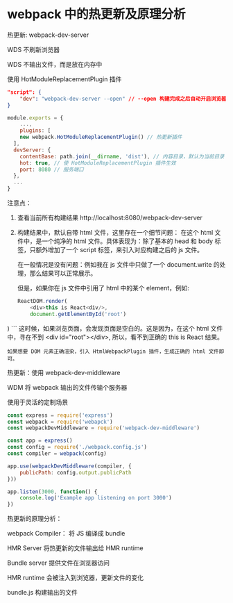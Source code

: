 # webpack 中的热更新及原理分析

热更新: webpack-dev-server

WDS 不刷新浏览器

WDS 不输出文件，而是放在内存中

使用 HotModuleReplacementPlugin 插件

```json
"script": {
	"dev": "webpack-dev-server --open" // --open 构建完成之后自动开启浏览器
}
```
```javascript
module.exports = {
	...,
	plugins: [
    new webpack.HotModuleReplacementPlugin() // 热更新插件
  ],
  devServer: {
    contentBase: path.join(__dirname, 'dist'), // 内容目录，默认为当前目录
    hot: true, // 使 HotModuleReplacementPlugin 插件生效
    port: 8080 // 服务端口
  },
  ...
}
```

注意点：
1. 查看当前所有构建结果
		http://localhost:8080/webpack-dev-server
1. 构建结果中，默认自带 html 文件，这里存在一个细节问题：
	在这个 html 文件中，是一个纯净的 html 文件。具体表现为：除了基本的 head 和 body 标签，只额外增加了一个
	script 标签，来引入对应构建之后的 js 文件。

	在一般情况是没有问题：例如我在 js 文件中只做了一个 document.write 的处理，那么结果可以正常展示。

	但是，如果你在 js 文件中引用了 html 中的某个 element，例如:
	```javascript
	ReactDOM.render(
		<div>this is React<div/>,
		document.getElementById('root')
  )
	```
	这时候，如果浏览页面，会发现页面是空白的。这是因为，在这个 html 文件中，寻在不到 \<div id="root"\>\</div\>,
	所以，看不到正确的 this is React 结果。

	如果想要 DOM 元素正确渲染，引入 HtmlWebpackPlugin 插件，生成正确的 html 文件即可。


热更新：使用 webpack-dev-middleware

WDM 将 webpack 输出的文件传输个服务器

使用于灵活的定制场景

```javascript
const express = require('express')
const webpack = require('webapck')
const webpackDevMiddleware = require('webpack-dev-middleware')

const app = express()
const config = require('./webpack.config.js')
const compiler = webpack(config)

app.use(webpackDevMiddleware(compiler, {
	publicPath: config.output.publicPath
}))

app.listen(3000, function() {
	console.log('Example app listening on port 3000')
})
```

热更新的原理分析：

webpack Compiler： 将 JS 编译成 bundle

HMR Server 将热更新的文件输出给 HMR runtime

Bundle server 提供文件在浏览器访问

HMR runtime 会被注入到浏览器，更新文件的变化

bundle.js 构建输出的文件
